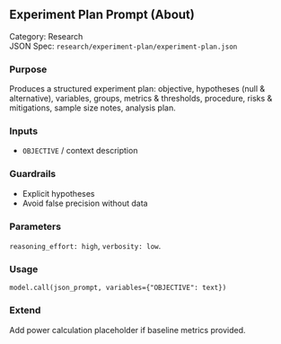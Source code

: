 ## Experiment Plan Prompt (About)

Category: Research  
JSON Spec: `research/experiment-plan/experiment-plan.json`

### Purpose
Produces a structured experiment plan: objective, hypotheses (null & alternative), variables, groups, metrics & thresholds, procedure, risks & mitigations, sample size notes, analysis plan.

### Inputs
- `OBJECTIVE` / context description

### Guardrails
- Explicit hypotheses
- Avoid false precision without data

### Parameters
`reasoning_effort: high`, `verbosity: low`.

### Usage
```
model.call(json_prompt, variables={"OBJECTIVE": text})
```

### Extend
Add power calculation placeholder if baseline metrics provided.